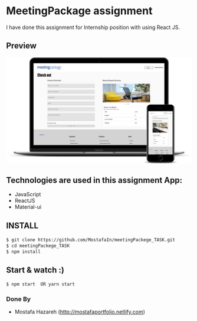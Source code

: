 # MeetingPackage assignment

I have done this assignment for Internship position with using React JS.

## Preview
![preview](mockup.png)

## Technologies are used in this assignment App:
 - JavaScript
 - ReactJS
 - Material-ui


 ## INSTALL 
    $ git clone https://github.com/MostafaIn/meetingPackege_TASK.git
    $ cd meetingPackege_TASK
    $ npm install

## Start & watch :)

    $ npm start  OR yarn start



### Done By
- Mostafa Hazareh (http://mostafaportfolio.netlify.com)